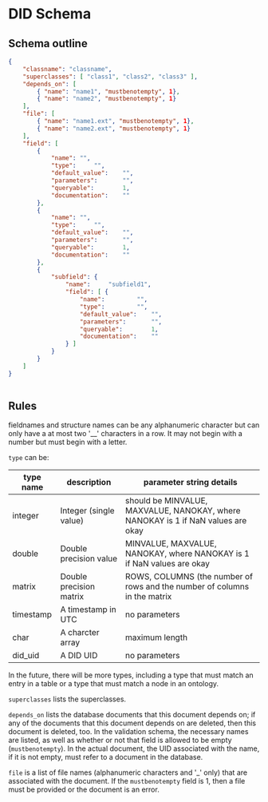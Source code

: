 # DID Schema

## Schema outline

```json
{
	"classname": "classname",
	"superclasses": [ "class1", "class2", "class3" ],
	"depends_on": [
		{ "name": "name1", "mustbenotempty", 1},
		{ "name": "name2", "mustbenotempty", 1}
	],
	"file": [
		{ "name": "name1.ext", "mustbenotempty", 1},
		{ "name": "name2.ext", "mustbenotempty", 1}
	],
	"field": [
		{
			"name":	"",
			"type":		"",
			"default_value":	"",
			"parameters":		"",
			"queryable":		1,
			"documentation":	""
		},
		{
			"name":	"",
			"type":		"",
			"default_value":	"",
			"parameters":		"",
			"queryable":		1,
			"documentation":	""
		},
		{
			"subfield": {
				"name":		"subfield1",
				"field": [ {
					"name":			"",
					"type":			"",
					"default_value":	"",
					"parameters":		"",
					"queryable":		1,
					"documentation":	""
				} ]
			}
		}
	]
}
	
```

## Rules

fieldnames and structure names can be any alphanumeric character but can only have a at most two '__' characters in a row. It may not begin with a number but must begin with a letter.

`type` can be:

| type name | description | parameter string details |
| --- | --- | --- | 
| integer | Integer (single value) | should be MINVALUE, MAXVALUE, NANOKAY, where NANOKAY is 1 if NaN values are okay |
| double | Double precision value | MINVALUE, MAXVALUE, NANOKAY, where NANOKAY is 1 if NaN values are okay |
| matrix | Double precision matrix | ROWS, COLUMNS (the number of rows and the number of columns in the matrix |
| timestamp | A timestamp in UTC | no parameters |
| char | A charcter array | maximum length |
| did_uid   | A DID UID | no parameters |

In the future, there will be more types, including a type that must match an entry in a table or a type that must match a node in an ontology.

`superclasses` lists the superclasses.

`depends_on` lists the database documents that this document depends on; if any of the documents that this document depends on
are deleted, then this document is deleted, too. In the validation schema, the necessary names are listed, as well as whether or not that
field is allowed to be empty (`mustbenotempty`). In the actual document, the UID associated with the name, if it is not empty, must refer to
a document in the database.

`file` is a list of file names (alphanumeric characters and '_' only) that are associated with the document. If the `mustbenotempty`
field is 1, then a file must be provided or the document is an error.

